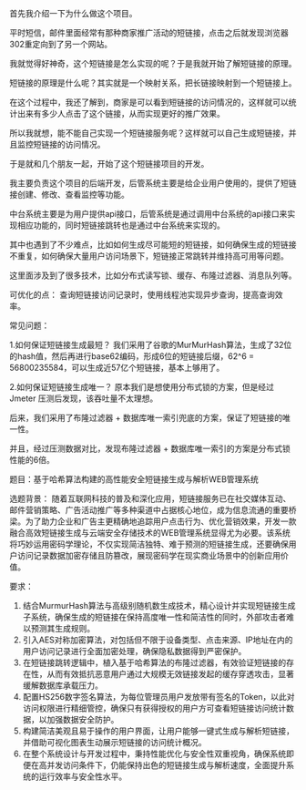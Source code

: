 首先我介绍一下为什么做这个项目。

平时短信，邮件里面经常有那种商家推广活动的短链接，点击之后就发现浏览器302重定向到了另一个网站。

我就觉得好神奇，这个短链接是怎么实现的呢？于是我就开始了解短链接的原理。

短链接的原理是什么呢？其实就是一个映射关系，把长链接映射到一个短链接上。

在这个过程中，我还了解到，商家是可以看到短链接的访问情况的，这样就可以统计出来有多少人点击了这个链接，从而实现更好的推广效果。

所以我就想，能不能自己实现一个短链接服务呢？这样就可以自己生成短链接，并且监控短链接的访问情况。

于是就和几个朋友一起，开始了这个短链接项目的开发。

我主要负责这个项目的后端开发，后管系统主要是给企业用户使用的，提供了短链接创建、修改、查看监控等功能。

中台系统主要是为用户提供api接口，后管系统是通过调用中台系统的api接口来实现相应功能的，同时短链接跳转也是通过中台系统来实现的。

其中也遇到了不少难点，比如如何生成尽可能短的短链接，如何确保生成的短链接不重复，如何确保大量用户访问场景下，短链接正常跳转并维持高可用等问题。

这里面涉及到了很多技术，比如分布式读写锁、缓存、布隆过滤器、消息队列等。

可优化的点：
查询短链接访问记录时，使用线程池实现异步查询，提高查询效率。

常见问题：

1.如何保证短链接生成最短？
我们采用了谷歌的MurMurHash算法，生成了32位的hash值，然后再进行base62编码，形成6位的短链接后缀，62^6 = 56800235584，可以生成近57亿个短链接，基本上够用了。

2.如何保证短链接生成唯一？
原本我们是想使用分布式锁的方案，但是经过 Jmeter 压测后发现，该吞吐量不太理想。

后来，我们采用了布隆过滤器 + 数据库唯一索引兜底的方案，保证了短链接的唯一性。

并且，经过压测数据对比，发现布隆过滤器 + 数据库唯一索引的方案是分布式锁性能的6倍。

题目：基于哈希算法构建的高性能安全短链接生成与解析WEB管理系统

选题背景：
随着互联网科技的普及和深化应用，短链接服务已在社交媒体互动、邮件营销策略、广告活动推广等多种渠道中占据核心地位，成为信息流通的重要桥梁。为了助力企业和广告主更精确地追踪用户点击行为、优化营销效果，开发一款融合高效短链接生成与云端安全存储技术的WEB管理系统显得尤为必要。该系统将巧妙运用密码学理论，不仅实现简洁独特、难于预测的短链接生成，还要确保用户访问记录数据加密存储且防篡改，展现密码学在现实商业场景中的创新应用价值。

要求：
1. 结合MurmurHash算法与高级别随机数生成技术，精心设计并实现短链接生成子系统，确保生成的短链接在保持高度唯一性和简洁性的同时，外部攻击者难以预测其生成规则。
2. 引入AES对称加密算法，对包括但不限于设备类型、点击来源、IP地址在内的用户访问记录进行全面加密处理，确保隐私数据得到严密保护。
3. 在短链接跳转逻辑中，植入基于哈希算法的布隆过滤器，有效验证短链接的存在性，从而有效抵抗恶意用户通过大规模无效链接发起的缓存穿透攻击，显著缓解数据库承载压力。
4. 配置HS256数字签名算法，为每位管理员用户发放带有签名的Token，以此对访问权限进行精细管控，确保只有获得授权的用户方可查看短链接访问统计数据，以加强数据安全防护。
5. 构建简洁美观且易于操作的用户界面，让用户能够一键式生成与解析短链接，并借助可视化图表生动展示短链接的访问统计概况。
6. 在整个系统设计与开发过程中，秉持性能优化与安全性双重视角，确保系统即便在高并发访问条件下，仍能保持出色的短链接生成与解析速度，全面提升系统的运行效率与安全性水平。